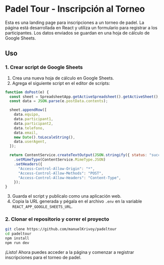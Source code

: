 # Padel Tour - Inscripción al Torneo

Esta es una landing page para inscripciones a un torneo de padel. La página está desarrollada en React y utiliza un formulario para registrar a los participantes. Los datos enviados se guardan en una hoja de cálculo de Google Sheets.

## Uso

### 1. Crear script de Google Sheets

1. Crea una nueva hoja de cálculo en Google Sheets.
2. Agrega el siguiente script en el editor de scripts:

```javascript
function doPost(e) {
  const sheet = SpreadsheetApp.getActiveSpreadsheet().getActiveSheet();
  const data = JSON.parse(e.postData.contents);

  sheet.appendRow([
    data.equipo,
    data.participant1,
    data.participant2,
    data.telefono,
    data.email,
    new Date().toLocaleString(),
    data.userAgent,
  ]);

  return ContentService.createTextOutput(JSON.stringify({ status: "success" }))
    .setMimeType(ContentService.MimeType.JSON)
    .setHeaders({
      "Access-Control-Allow-Origin": "*",
      "Access-Control-Allow-Methods": "POST",
      "Access-Control-Allow-Headers": "Content-Type",
    });
}
```

3. Guarda el script y publícalo como una aplicación web.
4. Copia la URL generada y pégala en el archivo `.env` en la variable `REACT_APP_GOOGLE_SHEETS_URL`.

### 2. Clonar el repositorio y correr el proyecto

```bash
git clone https://github.com/manuelKrivoy/padeltour
cd padeltour
npm install
npm run dev
```

¡Listo! Ahora puedes acceder a la página y comenzar a registrar inscripciones para el torneo de padel.
